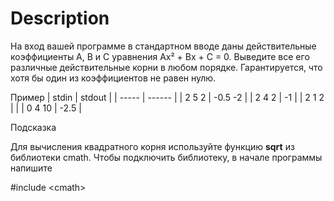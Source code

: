 # Description
На вход вашей программе в стандартном вводе даны действительные коэффициенты A, B и C уравнения Ax² + Bx + C = 0. Выведите все его различные действительные корни в любом порядке. Гарантируется, что хотя бы один из коэффициентов не равен нулю.

Пример
| stdin | stdout |
| ----- | ------ |
| 2 5 2	| -0.5 -2 |
| 2 4 2	| -1 |
| 2 1 2 | |
| 0 4 10 | -2.5 |

Подсказка

Для вычисления квадратного корня используйте функцию __sqrt__ из библиотеки cmath. Чтобы подключить библиотеку, в начале программы напишите

\#include \<cmath\>